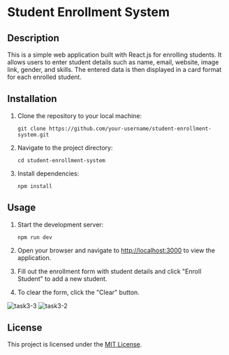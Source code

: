 
# Student Enrollment System

## Description

This is a simple web application built with React.js for enrolling students. It allows users to enter student details such as name, email, website, image link, gender, and skills. The entered data is then displayed in a card format for each enrolled student.

## Installation

1. Clone the repository to your local machine:

   ```
   git clone https://github.com/your-username/student-enrollment-system.git
   ```

2. Navigate to the project directory:

   ```
   cd student-enrollment-system
   ```

3. Install dependencies:

   ```
   npm install
   ```

## Usage

1. Start the development server:

   ```
   npm run dev
   ```

2. Open your browser and navigate to [http://localhost:3000](http://localhost:3000) to view the application.

3. Fill out the enrollment form with student details and click "Enroll Student" to add a new student.

4. To clear the form, click the "Clear" button.


![task3-3](https://github.com/kamlesh-Sahani/LGMVIP-Web-Task-3/assets/126887367/f906bda5-d927-4956-943a-f647b132446f)
![task3-2](https://github.com/kamlesh-Sahani/LGMVIP-Web-Task-3/assets/126887367/ab236655-80bd-4ec3-b466-1a20be0efed2)


## License

This project is licensed under the [MIT License](LICENSE).
